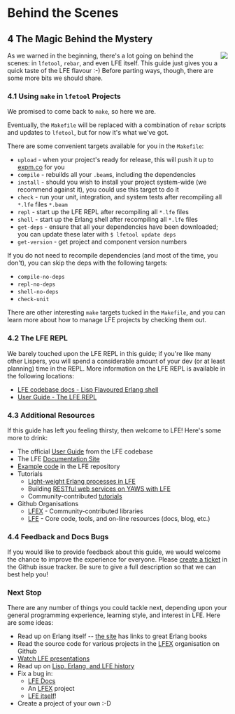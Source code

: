 # Behind the Scenes


## 4 The Magic Behind the Mystery
<img src="https://raw.githubusercontent.com/lfe/docs/master/docs/current/images/doubles.jpg"
     style="float: right; padding-left: 1em;">

As we warned in the beginning, there's a lot going on behind the scenes: in ``lfetool``, ``rebar``, and even LFE itself. This guide just gives you a quick taste of the LFE flavour :-) Before parting ways, though, there are some more bits we should share.


### 4.1 Using ``make`` in ``lfetool`` Projects

We promised to come back to ``make``, so here we are.

Eventually, the ``Makefile`` will be replaced with a combination of ``rebar``
scripts and updates to ``lfetool``, but for now it's what we've got.

There are some convenient targets available for you in the ``Makefile``:

* ``upload`` - when your project's ready for release, this will push it up to
  <a href="http://expm.co/">expm.co</a> for you
* ``compile`` - rebuilds all your ``.beam``s, including the dependencies
* ``install`` - should you wish to install your project system-wide (we recommend
  against it), you could use this target to do it
* ``check`` - run your unit, integration, and system tests after recompiling all ``*.lfe`` files ``*.beam``
* ``repl`` - start up the LFE REPL after recompiling all ``*.lfe`` files
* ``shell`` - start up the Erlang shell after recompiling all ``*.lfe`` files
* ``get-deps`` - ensure that all your dependencies have been downloaded; you can update these later with ``$ lfetool update deps``
* ``get-version`` - get project and component version numbers

If you do not need to recompile dependencies (and most of the time, you don't),
you can skip the deps with the following targets:

* ``compile-no-deps``
* ``repl-no-deps``
* ``shell-no-deps``
* ``check-unit``

There are other interesting ``make`` targets tucked in the ``Makefile``, and
you can learn more about how to manage LFE projects by checking them out.


### 4.2 The LFE REPL

We barely touched upon the LFE REPL in this guide; if you're like many other Lispers, you will spend a considerable amount of your dev (or at least planning) time in the REPL. More information on the LFE REPL is available in the following locations:

* <a href="https://github.com/rvirding/lfe/blob/develop/doc/lfe_shell.txt">LFE codebase docs - Lisp Flavoured Erlang shell</a>
* <a href="http://docs.lfe.io/user-guide/intro/2.html">User Guide - The LFE REPL</a>


### 4.3 Additional Resources

If this guide has left you feeling thirsty, then welcome to LFE! Here's some more to drink:

* The official <a href="https://github.com/rvirding/lfe/blob/develop/doc/user_guide.txt">User Guide</a> from the LFE codebase
* The LFE <a href="http://docs.lfe.io/">Documentation Site<a/>
* [Example code](https://github.com/rvirding/lfe/tree/develop/examples) in the LFE repository
* Tutorials
  * <a href="http://docs.lfe.io/tutorials/processes/1.html">Light-weight Erlang processes in LFE</a>
  * Building <a href="https://github.com/lfe/yaws-rest-starter">RESTful web services on YAWS with LFE</a>
  * Community-contributed [tutorials](http://blog.lfe.io/categories.html#tutorials-ref)
* Github Organisations
  * [LFEX](https://github.com/lfex) - Community-contributed libraries
  * [LFE](https://github.com/lfe) - Core code, tools, and on-line resources (docs, blog, etc.)


### 4.4 Feedback and Docs Bugs

If you would like to provide feedback about this guide, we would welcome the chance to improve the experience for everyone. Please
<a href="https://github.com/lfe/docs/issues">create a ticket</a> in the Github issue tracker. Be
sure to give a full description so that we can best help you!


### Next Stop

There are any number of things you could tackle next, depending upon your general programming experience, learning style, and interest in LFE. Here are some ideas:

* Read up on Erlang itself -- [the site](http://erlang.org/) has links to great Erlang books
* Read the source code for various projects in the [LFEX](https://github.com/lfex) organisation on Github
* [Watch LFE presentations](http://docs.lfe.io/presentations.html)
* Read up on [Lisp, Erlang, and LFE history](http://docs.lfe.io/history.html)
* Fix a bug in:
  * [LFE Docs](https://github.com/lfe/docs/issues)
  * An [LFEX](https://github.com/lfex) project
  * [LFE itself](https://github.com/rvirding/lfe/)!
* Create a project of your own :-D
